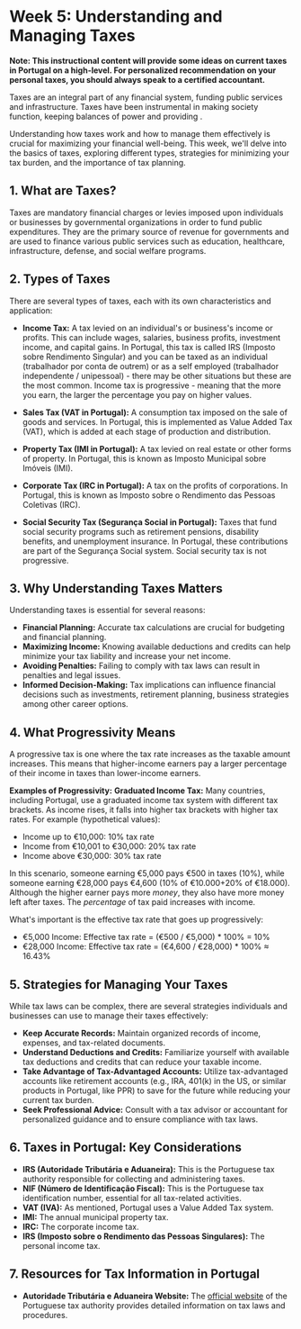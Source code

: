 # Week 5: Understanding and Managing Taxes

**Note: This instructional content will provide some ideas on current taxes in Portugal on a high-level. For personalized recommendation on your personal taxes, you should always speak to a certified accountant.**


Taxes are an integral part of any financial system, funding public services and infrastructure. Taxes have been instrumental in making society function, keeping balances of power and providing .

 Understanding how taxes work and how to manage them effectively is crucial for maximizing your financial well-being. This week, we'll delve into the basics of taxes, exploring different types, strategies for minimizing your tax burden, and the importance of tax planning.

## 1. What are Taxes?

Taxes are mandatory financial charges or levies imposed upon individuals or businesses by governmental organizations in order to fund public expenditures. They are the primary source of revenue for governments and are used to finance various public services such as education, healthcare, infrastructure, defense, and social welfare programs.

## 2. Types of Taxes

There are several types of taxes, each with its own characteristics and application:

*   **Income Tax:** A tax levied on an individual's or business's income or profits. This can include wages, salaries, business profits, investment income, and capital gains. In Portugal, this tax is called IRS (Imposto sobre Rendimento Singular) and you can be taxed as an individual (trabalhador por conta de outrem) or as a self employed (trabalhador independente / unipessoal) - there may be other situations but these are the most common. Income tax is progressive - meaning that the more you earn, the larger the percentage you pay on higher values.

*   **Sales Tax (VAT in Portugal):** A consumption tax imposed on the sale of goods and services. In Portugal, this is implemented as Value Added Tax (VAT), which is added at each stage of production and distribution.

*   **Property Tax (IMI in Portugal):** A tax levied on real estate or other forms of property. In Portugal, this is known as Imposto Municipal sobre Imóveis (IMI).

*   **Corporate Tax (IRC in Portugal):** A tax on the profits of corporations. In Portugal, this is known as Imposto sobre o Rendimento das Pessoas Coletivas (IRC).

*   **Social Security Tax (Segurança Social in Portugal):** Taxes that fund social security programs such as retirement pensions, disability benefits, and unemployment insurance. In Portugal, these contributions are part of the Segurança Social system. Social security tax is not progressive.

## 3. Why Understanding Taxes Matters

Understanding taxes is essential for several reasons:

*   **Financial Planning:** Accurate tax calculations are crucial for budgeting and financial planning.
*   **Maximizing Income:** Knowing available deductions and credits can help minimize your tax liability and increase your net income.
*   **Avoiding Penalties:** Failing to comply with tax laws can result in penalties and legal issues.
*   **Informed Decision-Making:** Tax implications can influence financial decisions such as investments, retirement planning, business strategies among other career options.

## 4. What Progressivity Means

A progressive tax is one where the tax rate increases as the taxable amount increases. This means that higher-income earners pay a larger percentage of their income in taxes than lower-income earners. 

**Examples of Progressivity:**
**Graduated Income Tax:** Many countries, including Portugal, use a graduated income tax system with different tax brackets. As income rises, it falls into higher tax brackets with higher tax rates. For example (hypothetical values):
*   Income up to €10,000: 10% tax rate
*   Income from €10,001 to €30,000: 20% tax rate
*   Income above €30,000: 30% tax rate

In this scenario, someone earning €5,000 pays €500 in taxes (10%), while someone earning €28,000 pays €4,600 (10% of €10.000+20% of €18.000). Although the higher earner pays more *money*, they also have more money left after taxes. The *percentage* of tax paid increases with income.

What's important is the effective tax rate that goes up progressively:
* €5,000 Income: Effective tax rate = (€500 / €5,000) * 100% = 10%
* €28,000 Income: Effective tax rate = (€4,600 / €28,000) * 100% ≈ 16.43%

## 5. Strategies for Managing Your Taxes

While tax laws can be complex, there are several strategies individuals and businesses can use to manage their taxes effectively:

*   **Keep Accurate Records:** Maintain organized records of income, expenses, and tax-related documents.
*   **Understand Deductions and Credits:** Familiarize yourself with available tax deductions and credits that can reduce your taxable income.
*   **Take Advantage of Tax-Advantaged Accounts:** Utilize tax-advantaged accounts like retirement accounts (e.g., IRA, 401(k) in the US, or similar products in Portugal, like PPR) to save for the future while reducing your current tax burden.
*   **Seek Professional Advice:** Consult with a tax advisor or accountant for personalized guidance and to ensure compliance with tax laws.

## 6. Taxes in Portugal: Key Considerations

*   **IRS (Autoridade Tributária e Aduaneira):** This is the Portuguese tax authority responsible for collecting and administering taxes.
*   **NIF (Número de Identificação Fiscal):** This is the Portuguese tax identification number, essential for all tax-related activities.
*   **VAT (IVA):** As mentioned, Portugal uses a Value Added Tax system.
*   **IMI:** The annual municipal property tax.
*   **IRC:** The corporate income tax.
*   **IRS (Imposto sobre o Rendimento das Pessoas Singulares):** The personal income tax.

## 7. Resources for Tax Information in Portugal

*   **Autoridade Tributária e Aduaneira Website:** The [official website](https://www.portaldasfinancas.gov.pt/at/html/index.html) of the Portuguese tax authority provides detailed information on tax laws and procedures.
